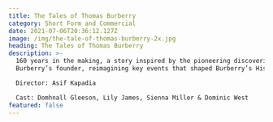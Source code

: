 ```yaml
---
title: The Tales of Thomas Burberry
category: Short Form and Commercial
date: 2021-07-06T20:36:12.127Z
image: /img/the-tale-of-thomas-burberry-2x.jpg
heading: The Tales of Thomas Burberry
description: >-
  160 years in the making, a story inspired by the pioneering discoveries of
  Burberry’s founder, reimagining key events that shaped Burberry’s History.

  Director: Asif Kapadia

  Cast: Domhnall Gleeson, Lily James, Sienna Miller & Dominic West
featured: false
---
```


